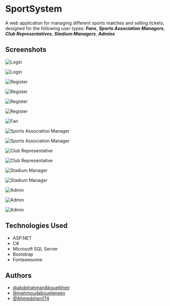 # SportSystem
A web application for managing different sports matches and selling tickets, designed for the following user types: **_Fans_**, **_Sports Association Managers_**, **_Club Representatives_**, **_Stadium Managers_**, **_Admins_**

## Screenshots

![Login](docs/screenshots/login1.png)

![Login](docs/screenshots/login2.png)

![Register](docs/screenshots/register1.png)

![Register](docs/screenshots/register2.png)

![Register](docs/screenshots/register3.png)

![Register](docs/screenshots/register4.png)

![Fan](docs/screenshots/fan.png)

![Sports Association Manager](docs/screenshots/sam1.png)

![Sports Association Manager](docs/screenshots/sam2.png)

![Club Representative](docs/screenshots/cr1.png)

![Club Representative](docs/screenshots/cr2.png)

![Stadium Manager](docs/screenshots/sm1.png)

![Stadium Manager](docs/screenshots/sm2.png)

![Admin](docs/screenshots/admin1.png)

![Admin](docs/screenshots/admin2.png)

![Admin](docs/screenshots/admin3.png)

## Technologies Used

- ASP.NET
- C#
- Microsoft SQL Server
- Bootstrap
- Fontawesome

## Authors
- [@abdelrahmanAbouelkheir](https://github.com/abdelrahmanAbouelkheir)
- [@mahmoudaboueleneen](https://github.com/mahmoudaboueleneen)
- [@Ahmedsherif74](https://github.com/Ahmedsherif74)
